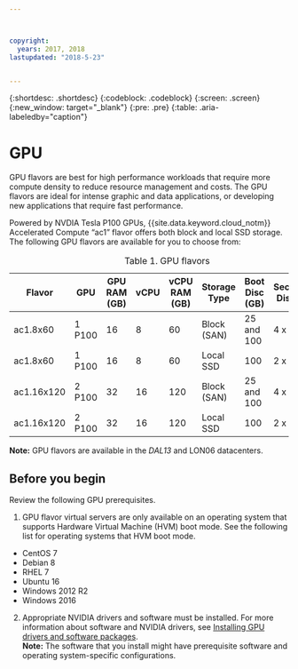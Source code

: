 ```yaml
---



copyright:
  years: 2017, 2018
lastupdated: "2018-5-23"


---
```


{:shortdesc: .shortdesc}
{:codeblock: .codeblock}
{:screen: .screen}
{:new_window: target="_blank"}
{:pre: .pre}
{:table: .aria-labeledby="caption"}

# GPU
GPU flavors are best for high performance workloads that require more compute density to reduce resource management and costs. The GPU flavors are ideal for intense graphic and data applications, or developing new applications that require fast performance.

Powered by NVDIA Tesla P100 GPUs, {{site.data.keyword.cloud_notm}} Accelerated Compute “ac1” flavor offers both block and local SSD storage. The following GPU flavors are available for you to choose from:  

  <table>
<CAPTION>Table 1. GPU flavors</CAPTION>
<THEAD>
<TR>
<th>Flavor</th>
<th>GPU</th>
<th>GPU RAM (GB)</th>
<th>vCPU</th>
<th>vCPU RAM (GB)</th>
<th>Storage Type</th>
<th>Boot Disc (GB)</th>
<th>Secondary Disc (GB)</th>
</TR>
</THEAD>
<TBODY>
<tr>
<td>ac1.8x60</td>
<td>1 P100</td>
<td>16</td>
<td>8</td>
<td>60</td>
<td>Block (SAN)</td>
<td>25 and 100</td>
<td>4 x 2000</td>
</tr>
<tr>
<td>ac1.8x60</td>
<td>1 P100</td>
<td>16</td>
<td>8</td>
<td>60</td>
<td>Local SSD</td>
<td>100</td>
<td>2 x 300</td>
</tr>
<tr>
<td>ac1.16x120</td>
<td>2 P100</td>
<td>32</td>
<td>16</td>
<td>120</td>
<td>Block (SAN)</td>
<td>25 and 100</td>
<td>4 x 2000</td>
</tr>
<tr>
<td>ac1.16x120</td>
<td>2 P100</td>
<td>32</td>
<td>16</td>
<td>120</td>
<td>Local SSD</td>
<td>100</td>
<td>2 x 600</td></tr>

</TBODY>
</table>

**Note:** GPU flavors are available in the _DAL13_ and LON06 datacenters.
<!-- LON06 should be available May 23 and WDC07 end of May-->

## Before you begin
Review the following GPU prerequisites.

1. GPU flavor virtual servers are only available on an operating system that supports Hardware Virtual Machine (HVM) boot mode. See the following list for operating systems that HVM boot mode.  
  - CentOS 7
  - Debian 8
  - RHEL 7
  - Ubuntu 16
  - Windows 2012 R2
  - Windows 2016

2. Appropriate NVIDIA drivers and software must be installed. For more information about software and NVIDIA drivers, see [Installing GPU drivers and software packages](../vsi/vsi_gpu_nvidia_drivers.html).  
**Note:** The software that you install might have prerequisite software and operating system-specific configurations.

<!--# Add or remove GPUs--> 
<!--You can change the number of GPUs on your virtual server after your initial order. But, that depends on how many GPUs you provisioned. You have one of the following options.--> <!--From the provisioning order screen, you have one of the following options.-->
<!-- If one GPU is provisioned, you can add another GPU, or-->
<!-- If two GPUs are provisioned, you can fallback to one GPU-->
